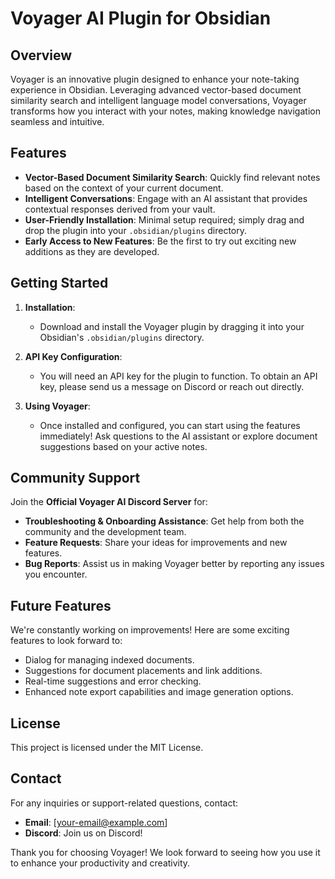 # Voyager AI Plugin for Obsidian

## Overview
Voyager is an innovative plugin designed to enhance your note-taking experience in Obsidian. Leveraging advanced vector-based document similarity search and intelligent language model conversations, Voyager transforms how you interact with your notes, making knowledge navigation seamless and intuitive.

## Features
- **Vector-Based Document Similarity Search**: Quickly find relevant notes based on the context of your current document.
- **Intelligent Conversations**: Engage with an AI assistant that provides contextual responses derived from your vault.
- **User-Friendly Installation**: Minimal setup required; simply drag and drop the plugin into your `.obsidian/plugins` directory.
- **Early Access to New Features**: Be the first to try out exciting new additions as they are developed.

## Getting Started
1. **Installation**:
   - Download and install the Voyager plugin by dragging it into your Obsidian's `.obsidian/plugins` directory.

2. **API Key Configuration**:
   - You will need an API key for the plugin to function. To obtain an API key, please send us a message on Discord or reach out directly.

3. **Using Voyager**:
   - Once installed and configured, you can start using the features immediately! Ask questions to the AI assistant or explore document suggestions based on your active notes.

## Community Support
Join the **Official Voyager AI Discord Server** for:
- **Troubleshooting & Onboarding Assistance**: Get help from both the community and the development team.
- **Feature Requests**: Share your ideas for improvements and new features.
- **Bug Reports**: Assist us in making Voyager better by reporting any issues you encounter.

## Future Features
We're constantly working on improvements! Here are some exciting features to look forward to:
- Dialog for managing indexed documents.
- Suggestions for document placements and link additions.
- Real-time suggestions and error checking.
- Enhanced note export capabilities and image generation options.

## License
This project is licensed under the MIT License. 

## Contact
For any inquiries or support-related questions, contact:
- **Email**: [your-email@example.com]
- **Discord**: Join us on Discord!

Thank you for choosing Voyager! We look forward to seeing how you use it to enhance your productivity and creativity.